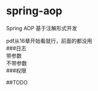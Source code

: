 # spring-aop
Spring AOP 基于注解形式开发    

pdf从16章开始看就行，前面的都没用    
###日志    
带参数  
不带参数    
###权限    

##TODO    

